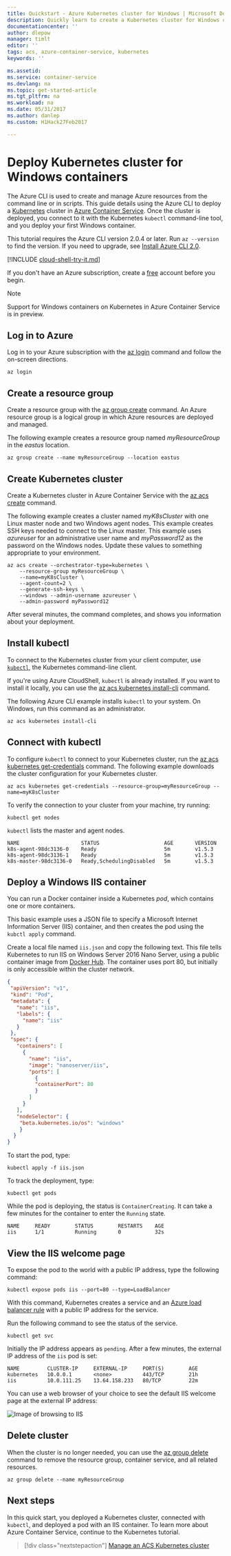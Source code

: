```yaml
---
title: Quickstart - Azure Kubernetes cluster for Windows | Microsoft Docs
description: Quickly learn to create a Kubernetes cluster for Windows containers in Azure Container Service with the Azure CLI.
documentationcenter: ''
author: dlepow
manager: timlt
editor: ''
tags: acs, azure-container-service, kubernetes
keywords: ''

ms.assetid: 
ms.service: container-service
ms.devlang: na
ms.topic: get-started-article
ms.tgt_pltfrm: na
ms.workload: na
ms.date: 05/31/2017
ms.author: danlep
ms.custom: H1Hack27Feb2017

---
```


# Deploy Kubernetes cluster for Windows containers

The Azure CLI is used to create and manage Azure resources from the command line or in scripts. This guide details using the Azure CLI to deploy a [Kubernetes](https://kubernetes.io/docs/home/) cluster in [Azure Container Service](container-service-intro.md). Once the cluster is deployed, you connect to it with the Kubernetes `kubectl` command-line tool, and you deploy your first Windows container.

This tutorial requires the Azure CLI version 2.0.4 or later. Run `az --version` to find the version. If you need to upgrade, see [Install Azure CLI 2.0]( /cli/azure/install-azure-cli). 

[!INCLUDE [cloud-shell-try-it.md](../../includes/cloud-shell-try-it.md)]

If you don't have an Azure subscription, create a [free](https://azure.microsoft.com/free/) account before you begin.

> [!NOTE]
> Support for Windows containers on Kubernetes in Azure Container Service is in preview. 
>

## Log in to Azure 

Log in to your Azure subscription with the [az login](/cli/azure/#login) command and follow the on-screen directions.

```azurecli-interactive 
az login
```

## Create a resource group

Create a resource group with the [az group create](/cli/azure/group#create) command. An Azure resource group is a logical group in which Azure resources are deployed and managed. 

The following example creates a resource group named *myResourceGroup* in the *eastus* location.

```azurecli-interactive 
az group create --name myResourceGroup --location eastus
```

## Create Kubernetes cluster
Create a Kubernetes cluster in Azure Container Service with the [az acs create](/cli/azure/acs#create) command. 

The following example creates a cluster named *myK8sCluster* with one Linux master node and two Windows agent nodes. This example creates SSH keys needed to connect to the Linux master. This example uses *azureuser* for an administrative user name and *myPassword12* as the password on the Windows nodes. Update these values to something appropriate to your environment. 



```azurecli-interactive 
az acs create --orchestrator-type=kubernetes \
    --resource-group myResourceGroup \
    --name=myK8sCluster \
    --agent-count=2 \
    --generate-ssh-keys \
    --windows --admin-username azureuser \
    --admin-password myPassword12
```

After several minutes, the command completes, and shows you information about your deployment.

## Install kubectl

To connect to the Kubernetes cluster from your client computer, use [`kubectl`](https://kubernetes.io/docs/user-guide/kubectl/), the Kubernetes command-line client. 

If you're using Azure CloudShell, `kubectl` is already installed. If you want to install it locally, you can use the [az acs kubernetes install-cli](/cli/azure/acs/kubernetes#install-cli) command.

The following Azure CLI example installs `kubectl` to your system. On Windows, run this command as an administrator.

```azurecli-interactive 
az acs kubernetes install-cli
```


## Connect with kubectl

To configure `kubectl` to connect to your Kubernetes cluster, run the [az acs kubernetes get-credentials](/cli/azure/acs/kubernetes#get-credentials) command. The following example
downloads the cluster configuration for your Kubernetes cluster.

```azurecli-interactive 
az acs kubernetes get-credentials --resource-group=myResourceGroup --name=myK8sCluster
```

To verify the connection to your cluster from your machine, try running:

```azurecli-interactive
kubectl get nodes
```

`kubectl` lists the master and agent nodes.

```azurecli-interactive
NAME                    STATUS                     AGE       VERSION
k8s-agent-98dc3136-0    Ready                      5m        v1.5.3
k8s-agent-98dc3136-1    Ready                      5m        v1.5.3
k8s-master-98dc3136-0   Ready,SchedulingDisabled   5m        v1.5.3

```

## Deploy a Windows IIS container

You can run a Docker container inside a Kubernetes *pod*, which contains one or more containers. 

This basic example uses a JSON file to specify a Microsoft Internet Information Server (IIS) container, and then creates the pod using the `kubctl apply` command. 

Create a local file named `iis.json` and copy the following text. This file tells Kubernetes to run IIS on Windows Server 2016 Nano Server, using a public container image from [Docker Hub](https://hub.docker.com/r/nanoserver/iis/). The container uses port 80, but initially is only accessible within the cluster network.

 ```JSON
 {
  "apiVersion": "v1",
  "kind": "Pod",
  "metadata": {
    "name": "iis",
    "labels": {
      "name": "iis"
    }
  },
  "spec": {
    "containers": [
      {
        "name": "iis",
        "image": "nanoserver/iis",
        "ports": [
          {
          "containerPort": 80
          }
        ]
      }
    ],
    "nodeSelector": {
     "beta.kubernetes.io/os": "windows"
     }
   }
 }
 ```

To start the pod, type:
  
```azurecli-interactive
kubectl apply -f iis.json
```  

To track the deployment, type:
  
```azurecli-interactive
kubectl get pods
```

While the pod is deploying, the status is `ContainerCreating`. It can take a few minutes for the container to enter the `Running` state.

```azurecli-interactive
NAME     READY        STATUS        RESTARTS    AGE
iis      1/1          Running       0           32s
```

## View the IIS welcome page

To expose the pod to the world with a public IP address, type the following command:

```azurecli-interactive
kubectl expose pods iis --port=80 --type=LoadBalancer
```

With this command, Kubernetes creates a service and an [Azure load balancer rule](container-service-kubernetes-load-balancing.md) with a public IP address for the service. 

Run the following command to see the status of the service.

```azurecli-interactive
kubectl get svc
```

Initially the IP address appears as `pending`. After a few minutes, the external IP address of the `iis` pod is set:
  
```azurecli-interactive
NAME         CLUSTER-IP     EXTERNAL-IP     PORT(S)        AGE       
kubernetes   10.0.0.1       <none>          443/TCP        21h       
iis          10.0.111.25    13.64.158.233   80/TCP         22m
```

You can use a web browser of your choice to see the default IIS welcome page at the external IP address:

![Image of browsing to IIS](media/container-service-kubernetes-windows-walkthrough/kubernetes-iis.png)  


## Delete cluster
When the cluster is no longer needed, you can use the [az group delete](/cli/azure/group#delete) command to remove the resource group, container service, and all related resources.

```azurecli-interactive 
az group delete --name myResourceGroup
```


## Next steps

In this quick start, you deployed a Kubernetes cluster, connected with `kubectl`, and deployed a pod with an IIS container. To learn more about Azure Container Service, continue to the Kubernetes tutorial.

> [!div class="nextstepaction"]
> [Manage an ACS Kubernetes cluster](./container-service-tutorial-kubernetes-prepare-app.md)
